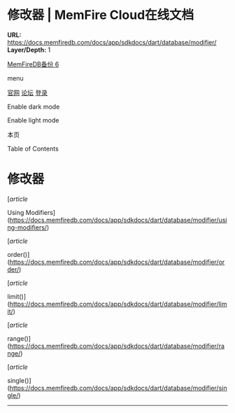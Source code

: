 # 修改器 | MemFire Cloud在线文档

**URL:** https://docs.memfiredb.com/docs/app/sdkdocs/dart/database/modifier/
**Layer/Depth:** 1

[MemFireDB备份 6](/)

menu

[官网](https://memfiredb.com/)
[论坛](https://community.memfiredb.com/)
[登录](https://cloud.memfiredb.com/auth/login)

Enable dark mode

Enable light mode

本页

Table of Contents

# 修改器

[*article*

Using Modifiers](https://docs.memfiredb.com/docs/app/sdkdocs/dart/database/modifier/using-modifiers/)

[*article*

order()](https://docs.memfiredb.com/docs/app/sdkdocs/dart/database/modifier/order/)

[*article*

limit()](https://docs.memfiredb.com/docs/app/sdkdocs/dart/database/modifier/limit/)

[*article*

range()](https://docs.memfiredb.com/docs/app/sdkdocs/dart/database/modifier/range/)

[*article*

single()](https://docs.memfiredb.com/docs/app/sdkdocs/dart/database/modifier/single/)

---